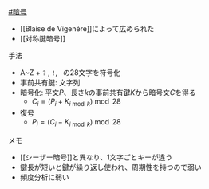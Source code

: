 [#暗号](暗号)
- [[Blaise de Vigenére]]によって広められた
- [[対称鍵暗号]]


手法
- A~Z + `?` , `!`, ` `の28文字を符号化
- 事前共有鍵: 文字列
- 暗号化: 平文$P$、長さ$k$の事前共有鍵$K$から暗号文$C$を得る
	- $C_i = (P_i + K_{i \bmod k }) \bmod 28$
- 復号
	- $P_i = (C_i - K_{i \bmod k }) \bmod 28$

メモ
- [[シーザー暗号]]と異なり、1文字ごとキーが違う
- 鍵長が短いと鍵が繰り返し使われ、周期性を持つので弱い
- 頻度分析に弱い

